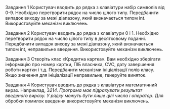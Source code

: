 Завдання 1
Користувач вводить до рядка з клавіатури набір символів від 0-9. Необхідно перетворити рядок на число цілого типу. Передбачити випадок виходу за межі діапазону,
який визначається типом int. Використовуйте механізм
виключень.

Завдання 2
Користувач вводить до рядка з клавіатури 0 і 1. Необхідно перетворити рядок на число цілого типу в десятковому
поданні. Передбачити випадок виходу за межі діапазону,
який визначається типом int, неправильне введення. Використовуйте механізм виключень.

Завдання 3
Створіть клас «Кредитна картка». Вам необхідно зберігати інформацію про номер картки, ПІБ власника, CVC, дату
завершення роботи картки і т.д. Передбачити механізми
ініціалізації полів класу. Якщо значення для ініціалізації
неправильне, генеруйте виняток.

Завдання 4
Користувач вводить до рядка з клавіатури математичний вираз. Наприклад, 3*2*1*4. Програма має підрахувати
результат введеного виразу. У рядку можуть бути лише
цілі числа і оператор*. Для обробки помилок введення
використовуйте механізм виключень.
